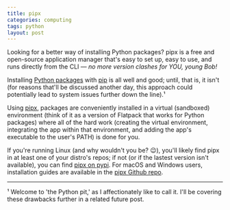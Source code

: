 ```yaml
---
title: pipx
categories: computing
tags: python
layout: post
---
```


Looking for a better way of installing Python packages? pipx is a free and open-source application manager that's easy to set up, easy to use, and runs directly from the CLI — _no more version clashes for YOU, young Bob!_

Installing [Python packages](https://packaging.python.org/en/latest/) with [pip](https://pip.pypa.io/en/stable/) is all well and good; until, that is, it isn't (for reasons that'll be discussed another day, this approach could potentially lead to system issues further down the line).¹

Using [pipx](https://pypa.github.io/pipx/), packages are conveniently installed in a virtual (sandboxed) environment (think of it as a version of Flatpack that works for Python packages) where all of the hard work (creating the virtual environment, integrating the app within that environment, and adding the app's executable to the user's PATH) is done for you.

If you're running Linux (and why wouldn't you be? 😉), you'll likely find pipx in at least one of your distro's repos; if not (or if the lastest version isn't available), you can find [pipx on pypi](https://pypi.org/project/pipx/). For macOS and Windows users, installation guides are available in the [pipx Github repo](https://github.com/pypa/pipx).

---

¹ Welcome to 'the Python pit,' as I affectionately like to call it. I'll be covering these drawbacks further in a related future post.



